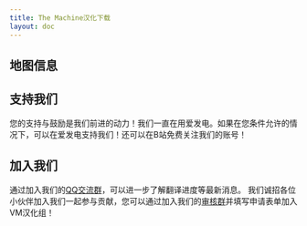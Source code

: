```yaml
---
title: The Machine汉化下载
layout: doc
---
```


## 地图信息

<DownloadLinks :methods="[
  { id: 'mapdl', text: '下载地图与汉化', icon: '/imgs/svg/lanzou.svg', link: '/doing' },
  { id: 'lazy', text: '懒汉下载', icon: '/imgs/logo/logo_64.png', link: '/doing' }
]" />

## 支持我们

您的支持与鼓励是我们前进的动力！我们一直在用爱发电。如果在您条件允许的情况下，可以在爱发电支持我们！还可以在B站免费关注我们的账号！

## 加入我们

通过加入我们的[QQ交流群](/community)，可以进一步了解翻译进度等最新消息。
我们诚招各位小伙伴加入我们一起参与贡献，您可以通过加入我们的[审核群](/join)并填写申请表单加入VM汉化组！
